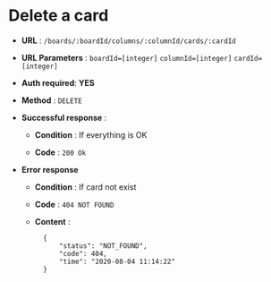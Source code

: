 # Delete a card

+ **URL** : `/boards/:boardId/columns/:columnId/cards/:cardId`

+ **URL Parameters** : `boardId=[integer]` `columnId=[integer]` `cardId=[integer]`

+ **Auth required**: **YES**

+ **Method** : `DELETE`

+ **Successful response** :
    
    + **Condition** : If everything is OK
    
    + **Code** : `200 Ok`

+ **Error response**

    + **Condition** :  If card not exist
    
    + **Code** : `404 NOT FOUND`
    
    + **Content** :
    
    
            {
                "status": "NOT_FOUND",
                "code": 404,
                "time": "2020-08-04 11:14:22"
            }

